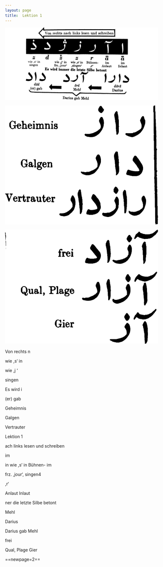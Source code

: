 ```yaml
---
layout: page
title:  Lektion 1
---
```



![image](/assets/s/005.png-03.png)

![image](/assets/s/2col/005.png-11_1L.png)

![image](/assets/s/2col/005.png-11_2R.png)

Von rechts n

wie ,s‘ in

wie ,j ‘

singen

Es wird i

(er) gab

Geheimnis

Galgen

Vertrauter



Lektion 1

ach links lesen und schreiben

im

in wie ,s‘ in Bühnen- im

frz. ,jour‘, singen4

,r‘

Anlaut Inlaut

ner die letzte Silbe betont

Mehl

Darius

Darius gab Mehl

frei

Qual, Plage Gier



==newpage=2==


